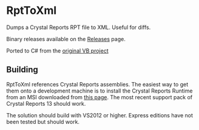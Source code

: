 # RptToXml #

Dumps a Crystal Reports RPT file to XML. Useful for diffs.

Binary releases available on the [Releases](https://github.com/ajryan/RptToXml/releases) page.

Ported to C# from the [original VB project](http://code.google.com/p/rpttoxml/)

## Building ##

RptToXml references Crystal Reports assemblies. The easiest way to get them onto a development machine is to install the Crystal Reports Runtime from an MSI downloaded from [this page](http://scn.sap.com/docs/DOC-7824). The most recent support pack of Crystal Reports 13 should work.

The solution should build with VS2012 or higher. Express editions have not been tested but should work.
